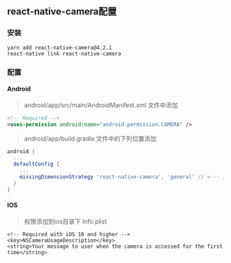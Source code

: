 ## react-native-camera配置

### 安装

```shell
yarn add react-native-camera@4.2.1
react-native link react-native-camera
```

### 配置

#### Android

> android/app/src/main/AndroidManifest.xml 文件中添加

```xml
<!-- Required -->
<uses-permission android:name="android.permission.CAMERA" />
```

> android/app/build.gradle 文件中的下列位置添加

```gradle
android {
  ...
  defaultConfig {
    ...
    missingDimensionStrategy 'react-native-camera', 'general' // <--- insert this line
  }
}
```

#### IOS

> 权限添加到ios目录下 Info.plist

```
<!-- Required with iOS 10 and higher -->
<key>NSCameraUsageDescription</key>
<string>Your message to user when the camera is accessed for the first time</string>
```

